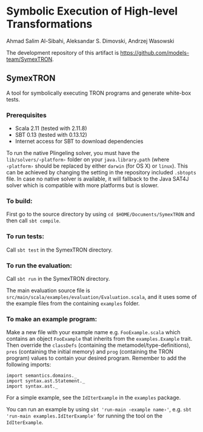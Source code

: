 # Symbolic Execution of High-level Transformations
Ahmad Salim Al-Sibahi, Aleksandar S. Dimovski, Andrzej Wasowski

The development repository of this artifact is <https://github.com/models-team/SymexTRON>.

## SymexTRON

A tool for symbolically executing TRON programs and generate white-box tests.

### Prerequisites

* Scala 2.11 (tested with 2.11.8)
* SBT   0.13 (tested with 0.13.12)
* Internet access for SBT to download dependencies

To run the native Plingeling solver, you must have the `lib/solvers/‹platform›` folder on your `java.library.path` (where `‹platform›` should be replaced by either `darwin` (for OS X) or `linux`).
This can be achieved by changing the setting in the repository included `.sbtopts` file.
In case no native solver is available, it will fallback to the Java SAT4J solver which is compatible with more platforms but is slower.

### To build:

First go to the source directory by using `cd $HOME/Documents/SymexTRON` and then call `sbt compile`.

### To run tests:

Call `sbt test` in the SymexTRON directory.

### To run the evaluation:

Call `sbt run` in the SymexTRON directory.

The main evaluation source file is `src/main/scala/examples/evaluation/Evaluation.scala`, and it uses some of the example files
from the containing `examples` folder.

### To make an example program:

Make a new file with your example name e.g. `FooExample.scala` which contains an object `FooExample` that inherits from the `examples.Example` trait.
Then override the `classDefs` (containing the metamodel/type-definitions), `pres` (containing the initial memory) and `prog` (containing the TRON program) values to contain your desired program. Remember to add the following imports:

```
import semantics.domains._
import syntax.ast.Statement._
import syntax.ast._
```

For a simple example, see the `IdIterExample` in the `examples` package.

You can run an example by using `sbt 'run-main ‹example name›'`, e.g. `sbt 'run-main examples.IdIterExample'` for running the tool on the `IdIterExample`.
